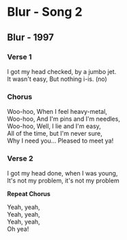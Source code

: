 # Blur - Song 2

## Blur - 1997

### Verse 1

I got my head checked, by a jumbo jet.\
It wasn't easy, But nothing i-is. (no)

### Chorus

Woo-hoo, When I feel heavy-metal,\
Woo-hoo, And I'm pins and I'm needles,\
Woo-hoo, Well, I lie and I'm easy,\
All of the time, but I'm never sure,\
Why I need you... Pleased to meet ya!

### Verse 2

I got my head done, when I was young,\
It's not my problem, it's not my problem

**Repeat Chorus**

Yeah, yeah,\
Yeah, yeah,\
Yeah, yeah,\
Oh yea!
